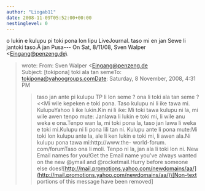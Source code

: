 ```yaml
---
author: "Liogab11"
date: 2008-11-09T05:52:00+00:00
nestinglevel: 0
---
```

o lukin e kulupu pi toki pona lon lipu LiveJournal. taso mi en jan Sewe li jantoki taso.Â jan Pusa---
 On Sat, 8/11/08, Sven Walper <[Eingang@penzeng.de](mailto://Eingang@penzeng.de)\
> wrote:
From: Sven Walper <[Eingang@penzeng.de](mailto://Eingang@penzeng.de)\
>Subject: \[tokipona\] toki ala tan semeTo: [tokipona@yahoogroups.comDate](mailto://tokipona@yahoogroups.comDate): Saturday, 8 November, 2008, 4:31 PM
>>taso jan ante pi kulupu TP li lon seme ? ona li toki ala tan seme ?<<Mi wile kepeken e toki pona. Taso kulupu ni li ike tawa mi. KulupuYahoo li ike lukin.Kin ni li ike: Mi toki tawa kulupu ni la, mi wile awen tenpo mute: Janlawa li lukin e toki mi, li wile anu weka e ona.Tenpo wan la, mi toki pona la, taso jan lawa li weka e toki mi.Kulupu ni li pona lili tan ni. Kulupu ante li pona mute:Mi toki lon kulupu ante la, ale li ken lukin e toki mi, li awen ala.Ni kulupu pona tawa mi:http://www.the- world-forum. com/forumTaso ona li moli. Tenpo ni la, jan ala li toki lon ni. New Email names for you!Get the Email name you've always wanted on the new @ymail and @rocketmail.Hurry before someone else does![http://mail.promotions.yahoo.com/newdomains/aa/](http://mail.promotions.yahoo.com/newdomains/aa/)\[Non-text portions of this message have been removed\]